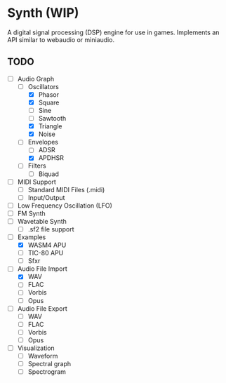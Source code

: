 # Synth (WIP)

A digital signal processing (DSP) engine for use in games. Implements an API
similar to webaudio or miniaudio.

## TODO

- [ ] Audio Graph
  - [ ] Oscillators
    - [x] Phasor
    - [x] Square
    - [ ] Sine
    - [ ] Sawtooth
    - [x] Triangle
    - [x] Noise
  - [ ] Envelopes
    - [ ] ADSR
    - [x] APDHSR
  - [ ] Filters
    - [ ] Biquad
- [ ] MIDI Support
  - [ ] Standard MIDI Files (.midi)
  - [ ] Input/Output
- [ ] Low Frequency Oscillation (LFO)
- [ ] FM Synth
- [ ] Wavetable Synth
  - [ ] .sf2 file support
- [ ] Examples
  - [x] WASM4 APU
  - [ ] TIC-80 APU
  - [ ] Sfxr
- [ ] Audio File Import
  - [x] WAV
  - [ ] FLAC
  - [ ] Vorbis
  - [ ] Opus
- [ ] Audio File Export
  - [ ] WAV
  - [ ] FLAC
  - [ ] Vorbis
  - [ ] Opus
- [ ] Visualization
  - [ ] Waveform
  - [ ] Spectral graph
  - [ ] Spectrogram

